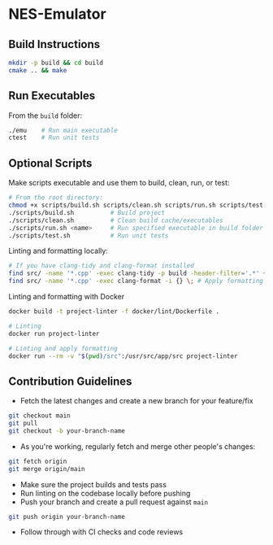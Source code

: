 # NES-Emulator

## Build Instructions

```bash
mkdir -p build && cd build
cmake .. && make
```

## Run Executables

From the `build` folder:

```bash
./emu    # Run main executable
ctest    # Run unit tests
```

## Optional Scripts

Make scripts executable and use them to build, clean, run, or test:

```bash
# From the root directory:
chmod +x scripts/build.sh scripts/clean.sh scripts/run.sh scripts/test.sh
./scripts/build.sh          # Build project
./scripts/clean.sh          # Clean build cache/executables
./scripts/run.sh <name>     # Run specified executable in build folder
./scripts/test.sh           # Run unit tests
```

Linting and formatting locally:

```bash
# If you have clang-tidy and clang-format installed
find src/ -name '*.cpp' -exec clang-tidy -p build -header-filter='.*' {} \\; # Linting
find src/ -name '*.cpp' -exec clang-format -i {} \; # Apply formatting
```

Linting and formatting with Docker

```bash
docker build -t project-linter -f docker/lint/Dockerfile .

# Linting
docker run project-linter

# Linting and apply formatting
docker run --rm -v "$(pwd)/src":/usr/src/app/src project-linter
```

## Contribution Guidelines

- Fetch the latest changes and create a new branch for your feature/fix

```bash
git checkout main
git pull
git checkout -b your-branch-name
```

- As you're working, regularly fetch and merge other people's changes:
```bash
git fetch origin
git merge origin/main
```

- Make sure the project builds and tests pass
- Run linting on the codebase locally before pushing
- Push your branch and create a pull request against `main`

```bash
git push origin your-branch-name
```

- Follow through with CI checks and code reviews
